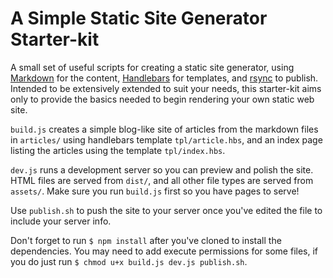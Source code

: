 # A Simple Static Site Generator Starter-kit

A small set of useful scripts for creating a static site generator, using [Markdown](https://help.github.com/articles/markdown-basics/) for the content, [Handlebars](http://handlebarsjs.com/) for templates, and [rsync](https://wiki.archlinux.org/index.php/Rsync) to publish. Intended to be extensively extended to suit your needs, this starter-kit aims only to provide the basics needed to begin rendering your own static web site.

`build.js` creates a simple blog-like site of articles from the markdown files in `articles/` using handlebars template `tpl/article.hbs`, and an index page listing the articles using the template `tpl/index.hbs`.

`dev.js` runs a development server so you can preview and polish the site. HTML files are served from `dist/`, and all other file types are served from `assets/`. Make sure you run `build.js` first so you have pages to serve!

Use `publish.sh` to push the site to your server once you've edited the file to include your server info.

Don't forget to run `$ npm install` after you've cloned to install the dependencies. You may need to add execute permissions for some files, if you do just run `$ chmod u+x build.js dev.js publish.sh`.
